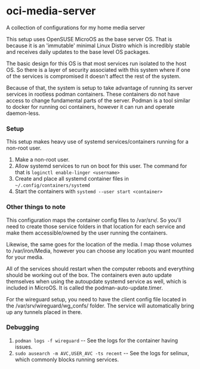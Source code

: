 # oci-media-server
A collection of configurations for my home media server

This setup uses OpenSUSE MicroOS as the base server OS.
That is because it is an 'immutable' minimal Linux Distro which is incredibly stable and receives daily updates to the base level OS packages.

The basic design for this OS is that most services run isolated to the host OS. So there is a layer of security associated with this system where if one of the services is compromised it doesn't affect the rest of the system.

Because of that, the system is setup to take advantage of running its server services in rootless podman containers. These containers do not have access to change fundamental parts of the server. Podman is a tool similar to docker for running oci containers, however it can run and operate daemon-less.

### Setup

This setup makes heavy use of systemd services/containers running for a non-root user.

1. Make a non-root user.
2. Allow systemd services to run on boot for this user. The command for that is `loginctl enable-linger <username>`
3. Create and place all systemd container files in `~/.config/containers/systemd`
4. Start the containers with `systemd --user start <container>`

### Other things to note

This configuration maps the container config files to /var/srv/. So you'll need to create those service folders in that location for each service and make them accessible/owned by the user running the containers.

Likewise, the same goes for the location of the media. I map those volumes to /var/iron/Media, however you can choose any location you want mounted for your media.

All of the services should restart when the computer reboots and everything should be working out of the box. The containers even auto update themselves when using the autoupdate systemd service as well, which is included in MicroOS. It is called the podman-auto-update.timer.

For the wireguard setup, you need to have the client config file located in the /var/srv/wireguard/wg_confs/ folder. The service will automatically bring up any tunnels placed in there.

### Debugging

1. `podman logs -f wireguard` -- See the logs for the container having issues.
2. `sudo ausearch -m AVC,USER_AVC -ts recent` -- See the logs for selinux, which commonly blocks running services.
